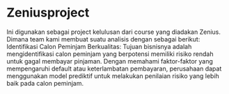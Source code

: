 # Zeniusproject

Ini digunakan sebagai project kelulusan dari course yang diadakan Zenius. Dimana team kami membuat suatu analisis dengan sebagai berikut:
Identifikasi Calon Peminjam Berkualitas: Tujuan bisnisnya adalah mengidentifikasi calon peminjam yang berpotensi memiliki risiko rendah untuk gagal membayar pinjaman. Dengan memahami faktor-faktor yang mempengaruhi default atau keterlambatan pembayaran, perusahaan dapat menggunakan model prediktif untuk melakukan penilaian risiko yang lebih baik pada calon peminjam.

